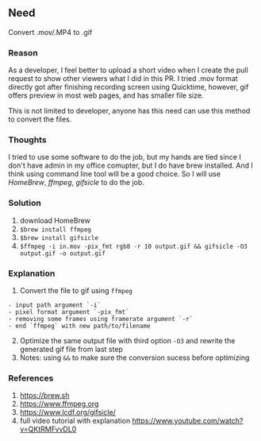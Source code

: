 ## Need
Convert .mov/.MP4 to .gif
  
### Reason
As a developer, I feel better to upload a short video when I create the pull request to show other viewers what I did in this PR. I tried .mov format directly got after finishing recording screen using Quicktime, however, gif offers preview in most web pages, and has smaller file size.

This is not limited to developer, anyone has this need can use this method to convert the files.
  
### Thoughts
I tried to use some software to do the job, but my hands are tied since I don't have admin in my office comupter, but I do have brew installed. And I think using command line tool will be a good choice. So I will use *HomeBrew*, *ffmpeg*, *gifsicle* to do the job.
  
### Solution
  1. download HomeBrew
  2. `$brew install ffmpeg`
  3. `$brew install gifsicle`
  4. `$ffmpeg -i in.mov -pix_fmt rgb8 -r 10 output.gif && gifsicle -O3 output.gif -o output.gif`

### Explanation 
  1. Convert the file to gif using `ffmpeg` 
  
    - input path argument `-i`
    - pixel format argument `-pix_fmt`
    - removing some frames using framerate argument `-r`
    - end `ffmpeg` with new path/to/filename
  2. Optimize the same output file with third option `-O3` and rewrite the generated gif file from last step
  3. Notes: using `&&` to make sure the conversion sucess before optimizing
  
### References
  1. https://brew.sh
  2. https://www.ffmpeg.org
  3. https://www.lcdf.org/gifsicle/
  4. full video tutorial with explanation https://www.youtube.com/watch?v=QKtRMFvvDL0
  